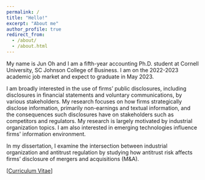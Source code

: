 ```yaml
---
permalink: /
title: "Hello!"
excerpt: "About me"
author_profile: true
redirect_from: 
  - /about/
  - /about.html
---
```



My name is Jun Oh and I am a fifth-year accounting Ph.D. student at Cornell University, SC Johnson College of Business. 
I am on the 2022-2023 academic job market and expect to graduate in May 2023. 

I am broadly interested in the use of firms’ public disclosures, including disclosures in financial statements and voluntary communications, by various stakeholders. 
My research focuses on how firms strategically disclose information, primarily non-earnings and textual information, and the consequences
such disclosures have on stakeholders such as competitors and regulators. My research is largely motivated by industrial organization topics. 
I am also interested in emerging technologies influence firms' information environment. 

In my dissertation, I examine the intersection between industrial organization and antitrust regulation 
by studying how antitrust risk affects firms’ disclosure of mergers and acquisitions (M&A).

[<a href="../assets/JunOh_CV2022.pdf">Curriculum Vitae</a>]

<script type="text/javascript" id="clustrmaps" src="//cdn.clustrmaps.com/map_v2.js?cl=ffffff&w=70&t=n&d=RMSvqEXZDNxGKMwY9IRg8QIkEpAIvhA8kEF4EKjMN7M&co=ffffff&ct=ffffff&cmo=ffffff&cmn=ffffff"></script>
